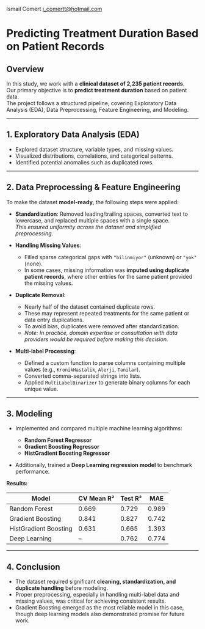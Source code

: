 Ismail Comert
i_comertt@hotmail.com

# Predicting Treatment Duration Based on Patient Records  

## Overview
In this study, we work with a **clinical dataset of 2,235 patient records**.  
Our primary objective is to **predict treatment duration** based on patient data.  
The project follows a structured pipeline, covering Exploratory Data Analysis (EDA), Data Preprocessing, Feature Engineering, and Modeling.  

---

## 1. Exploratory Data Analysis (EDA)  
- Explored dataset structure, variable types, and missing values.  
- Visualized distributions, correlations, and categorical patterns.  
- Identified potential anomalies such as duplicated rows.  

---

## 2. Data Preprocessing & Feature Engineering  
To make the dataset **model-ready**, the following steps were applied:  

- **Standardization**: Removed leading/trailing spaces, converted text to lowercase, and replaced multiple spaces with a single space.  
  *This ensured uniformity across the dataset and simplified preprocessing.*  

- **Handling Missing Values**:  
  - Filled sparse categorical gaps with `"bilinmiyor"` (unknown) or `"yok"` (none).
  - In some cases, missing information was **imputed using duplicate patient records**, where other entries for the same patient provided the missing values.  

- **Duplicate Removal**:  
  - Nearly half of the dataset contained duplicate rows.  
  - These may represent repeated treatments for the same patient or data entry duplications.  
  - To avoid bias, duplicates were removed after standardization.  
  - *Note: In practice, domain expertise or consultation with data providers would be required before making this decision.*  

- **Multi-label Processing**:  
  - Defined a custom function to parse columns containing multiple values (e.g., `KronikHastalik`, `Alerji`, `Tanilar`).  
  - Converted comma-separated strings into lists.  
  - Applied `MultiLabelBinarizer` to generate binary columns for each unique value.
    
---

## 3. Modeling  
- Implemented and compared multiple machine learning algorithms:  
  - **Random Forest Regressor**  
  - **Gradient Boosting Regressor**  
  - **HistGradient Boosting Regressor**  

- Additionally, trained a **Deep Learning regression model** to benchmark performance.  

**Results:**  

| Model                  | CV Mean R² | Test R² | MAE  |
|-------------------------|------------|---------|------|
| Random Forest           | 0.669      | 0.729   | 0.989 |
| Gradient Boosting       | 0.841      | 0.827   | 0.742 |
| HistGradient Boosting   | 0.631      | 0.665   | 1.393 |
| Deep Learning           | –          | 0.762   | 0.774 |

---

## 4. Conclusion  
- The dataset required significant **cleaning, standardization, and duplicate handling** before modeling.  
- Proper preprocessing, especially in handling multi-label data and missing values, was critical for achieving consistent results.  
- Gradient Boosting emerged as the most reliable model in this case, though deep learning models also demonstrated promise for future work.  
